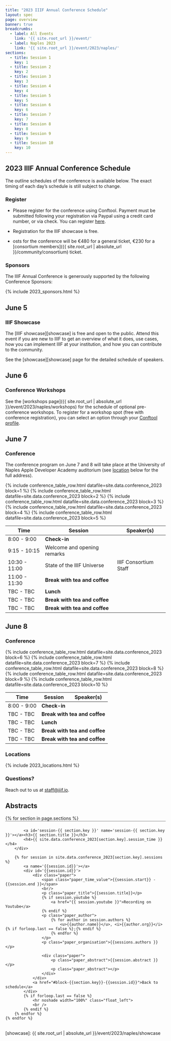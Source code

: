```yaml
---
title: "2023 IIIF Annual Conference Schedule"
layout: spec
page: overview
banner: true 
breadcrumbs:
  - label: All Events
    link: '{{ site.root_url }}/event/'
  - label: Naples 2023
    link: '{{ site.root_url }}/event/2023/naples/'
sections:
  - title: Session 1
    key: 1
  - title: Session 2
    key: 2
  - title: Session 3
    key: 3
  - title: Session 4
    key: 4
  - title: Session 5
    key: 5
  - title: Session 6
    key: 6
  - title: Session 7
    key: 7
  - title: Session 8
    key: 8
  - title: Session 9
    key: 9
  - title: Session 10
    key: 10
---
```


## 2023 IIIF Annual Conference Schedule

The outline schedules of the conference is available below. The exact timing of each day’s schedule is still subject to change.

### **Register**

* Please register for the conference using Conftool. Payment must be submitted following your registration via Paypal using a credit card number, or via check. You can register [here](https://www.conftool.org/iiif2023/index.php?page=index).


* Registration for the IIIF showcase is free.
* osts for the conference will be €480 for a general ticket, €230 for a [consortium members]({{ site.root_url | absolute_url }}/community/consortium) ticket.

### **Sponsors**

The IIIF Annual Conference is generously supported by the following Conference Sponsors:

{% include 2023_sponsors.html %} 

## June 5
### IIIF Showcase

The [IIIF showcase][showcase] is free and open to the public. Attend this event if you are new to IIIF to get an overview of what it does, use cases, how you can implement IIIF at your institution, and how you can contribute to the community.

See the [showcase][showcase] page for the detailed schedule of speakers.

## June 6
### Conference Workshops

See the [workshops page]({{ site.root_url | absolute_url }}/event/2023/naples/workshops) for the schedule of optional pre-conference workshops. To register for a workshop spot (free with conference registration), you can select an option through your [Conftool profile](https://www.conftool.org/iiif2023/index.php?page=index).


## June 7
### Conference 

The conference program on June 7 and 8 will take place at the University of Naples Apple Developer Academy auditorium (see [location](#locations) below for the full address).

<table class="api-table">
    <thead>
        <tr>
            <th>Time</th>
            <th>Session</th>
            <th>Speaker(s)</th>
        </tr>
    </thead>
    <tr>
        <td>8:00 - 9:00</td>
        <td colspan="3"><b>Check-in</b></td>
    </tr>    
    <tr>
        <td>9:15 - 10:15</td>
        <td>Welcome and opening remarks</td>
        <td></td>
    </tr>    
    <tr>
        <td>10:30 - 11:00</td>
        <td>State of the IIIF Universe</td>
        <td> IIIF Consortium Staff</td>
    </tr>
      <tr>
        <td>11:00 - 11:30</td>
        <td colspan="3"><b>Break with tea and coffee</b></td>
    </tr>   
    {% include conference_table_row.html datafile=site.data.conference_2023 block=1 %}
    {% include conference_table_row.html datafile=site.data.conference_2023 block=2 %}
    <tr>
        <td>TBC - TBC</td>
        <td colspan="3"><b>Lunch</b></td>
    </tr>    
    {% include conference_table_row.html datafile=site.data.conference_2023 block=3 %}
  <tr>
        <td>TBC - TBC</td>
        <td colspan="3"><b>Break with tea and coffee</b></td>
    </tr>    
    {% include conference_table_row.html datafile=site.data.conference_2023 block=4 %}
  <tr>
        <td>TBC - TBC</td>
        <td colspan="3"><b>Break with tea and coffee</b></td>
    </tr>    
    {% include conference_table_row.html datafile=site.data.conference_2023 block=5 %}
</table>

## June 8
### Conference 

<table class="api-table">
    <thead>
        <tr>
            <th>Time</th>
            <th>Session</th>
            <th>Speaker(s)</th>
        </tr>
    </thead>
    <tr>
        <td>8:00 - 9:00</td>
        <td colspan="3"><b>Check-in</b></td>
    </tr>  
    {% include conference_table_row.html datafile=site.data.conference_2023 block=6 %}
    <tr>
        <td>TBC - TBC</td>
        <td colspan="3"><b>Break with tea and coffee</b></td>
    </tr>    
    {% include conference_table_row.html datafile=site.data.conference_2023 block=7 %}
    <tr>
        <td>TBC - TBC</td>
        <td colspan="3"><b>Lunch</b></td>
    </tr>    
    {% include conference_table_row.html datafile=site.data.conference_2023 block=8 %}
    <tr>
        <td>TBC - TBC</td>
        <td colspan="3"><b>Break with tea and coffee</b></td>
    </tr>    
    {% include conference_table_row.html datafile=site.data.conference_2023 block=9 %}
    <tr>
        <td>TBC - TBC</td>
        <td colspan="3"><b>Break with tea and coffee</b></td>
    </tr>    
    {% include conference_table_row.html datafile=site.data.conference_2023 block=10 %}
</table>


### Locations

{% include 2023_locations.html %} 

### **Questions?**

Reach out to us at staff@iiif.io.



<style>
  .paper_time_value {font-weight: bold;}
  .paper_abstract {
    /*display: none;*/
    padding: 0 0 0 10%;
  }
  .paper_title {
    font-weight: bold;
    font-size: 1.5rem !important;
   }
</style>

## Abstracts 

<div class="topline_printonly left">
    {% for section in page.sections %}
        <div class='navbar_breadcrumb' style='float:none; width:auto; padding:8px 0 3px 0; border: 0; border-top: 1px solid #666666;'>

            <a id='session-{{ section.key }}' name='session-{{ section.key }}'></a><h3>{{ section.title }}</h3>
            <h4>{{ site.data.conference_2023[section.key].session_time }}</h4>
        </div>

        {% for session in site.data.conference_2023[section.key].sessions %}
            <a name='{{session.id}}'></a>
            <div id='{{session.id}}'>
                <div class="paper">
                    <span class="paper_time_value">{{session.start}} - {{session.end }}</span>
                    <br/>
                    <p class="paper_title">{{session.title}}</p>
                    {% if session.youtube %}
                        <a href="{{ session.youtube }}">Recording on Youtube</a>
                    {% endif %}
                    <p class="paper_author">
                        {% for author in session.authors %}
                            <u>{{author.name}}</u>, <i>{{author.org}}</i>{% if forloop.last == false %};{% endif %}
                        {% endfor %}
                    </p>
                    <p class="paper_organisation">{{sessions.authors }}</p>
                    
                    <div class="paper">
                        <p class="paper_abstract">{{session.abstract }}</p>
                        <p class="paper_abstract"></p>
                    </div>
                </div>
                <a href="#block-{{section.key}}-{{session.id}}">Back to schedule</a>
            </div>
            {% if forloop.last == false %}
                <hr noshade width="100%" class="float_left">
                <br />
            {% endif %}
        {% endfor %}        
    {% endfor %}        
</div>

[showcase]: {{ site.root_url | absolute_url }}/event/2023/naples/showcase
